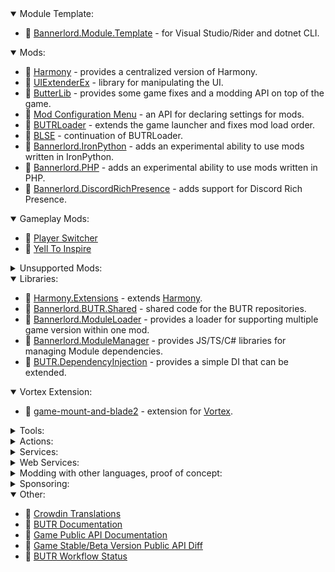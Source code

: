 <details open>
  <summary>Module Template:</summary>
  <ul>
    <li>📁 <a href="https://github.com/BUTR/Bannerlord.Module.Template">Bannerlord.Module.Template</a> - for Visual Studio/Rider and dotnet CLI.</li>
  </ul>
</details>

<details open>
  <summary>Mods:</summary>
  <ul>
    <li>📁 <a href="https://github.com/BUTR/Bannerlord.Harmony">Harmony</a> - provides a centralized version of Harmony.</li>
    <li>📁 <a href="https://github.com/BUTR/Bannerlord.UIExtenderEx">UIExtenderEx</a> - library for manipulating the UI.</li>
    <li>📁 <a href="https://github.com/BUTR/Bannerlord.ButterLib">ButterLib</a> - provides some game fixes and a modding API on top of the game.</li>
    <li>📁 <a href="https://github.com/Aragas/Bannerlord.MBOptionScreen">Mod Configuration Menu</a> - an API for declaring settings for mods.</li>
    <li>📁 <a href="https://github.com/BUTR/Bannerlord.BUTRLoader">BUTRLoader</a> - extends the game launcher and fixes mod load order.</li>
    <li>📁 <a href="https://github.com/BUTR/Bannerlord.BLSE">BLSE</a> - continuation of BUTRLoader.</li>
    <li>📁 <a href="https://github.com/BUTR/Bannerlord.Python">Bannerlord.IronPython</a> - adds an experimental ability to use mods written in IronPython.</li>
    <li>📁 <a href="https://github.com/BUTR/Bannerlord.PHP">Bannerlord.PHP</a> - adds an experimental ability to use mods written in PHP.</li>
    <li>📁 <a href="https://github.com/BUTR/Bannerlord.DiscordRichPresence">Bannerlord.DiscordRichPresence</a> - adds support for Discord Rich Presence.</li>
  </ul>
</details>

<details open>
  <summary>Gameplay Mods:</summary>
  <ul>
    <li>📁 <a href="https://github.com/BUTR/Bannerlord.PlayerSwitcher">Player Switcher</a></li>
    <li>📁 <a href="https://github.com/BUTR/Bannerlord.YellToInspire">Yell To Inspire</a></li>
  </ul>
</details>

<details>
  <summary>Unsupported Mods:</summary>
  <ul>
    <li>📁 <a href="https://github.com/BUTR/Bannerlord.SettlementIcons">Settlement Icons </a></li>
  </ul>
</details>
 
<details open>
  <summary>Libraries:</summary>
    <ul>
      <li>📂 <a href="https://github.com/BUTR/Harmony.Extensions">Harmony.Extensions</a> - extends <a href="https://github.com/pardeike/Harmony">Harmony</a>.</li>
      <li>📂 <a href="https://github.com/BUTR/Bannerlord.BUTR.Shared">Bannerlord.BUTR.Shared</a> - shared code for the BUTR repositories.</li>
      <li>📂 <a href="https://github.com/BUTR/Bannerlord.ModuleLoader">Bannerlord.ModuleLoader</a> - provides a loader for supporting multiple game version within one mod.</li>
      <li>📂 <a href="https://github.com/BUTR/Bannerlord.ModuleManager">Bannerlord.ModuleManager</a> - provides JS/TS/C# libraries for managing Module dependencies. </li>
      <li>📂 <a href="https://github.com/BUTR/BUTR.DependencyInjection">BUTR.DependencyInjection</a> - provides a simple DI that can be extended.</li>
    </ul>
</details>
  
<details open>
  <summary>Vortex Extension:</summary>
    <ul>
      <li>🧰 <a href="https://github.com/BUTR/game-mount-and-blade2">game-mount-and-blade2</a> - extension for <a href="https://github.com/Nexus-Mods/Vortex">Vortex</a>.</li>
</details>
  
<details>
  <summary>Tools:</summary>
    <ul>
      <li>🧰 <a href="https://github.com/BUTR/BUTR.Harmony.Analyzer">BUTR.Harmony.Analyzer</a> - Roslyn analyzer for <a href="https://github.com/pardeike/Harmony">Harmony</a>.</li>
      <li>🧰 <a href="https://github.com/BUTR/FetchBannerlordVersion">FetchBannerlordVersion</a> - fetches the version string from the game's assembly directory.</li>
      <li>🧰 <a href="https://github.com/BUTR/Bannerlord.BuildResources">Bannerlord.BuildResources</a> - resources for building Bannerlord modules.</li>
      <li>🧰 <a href="https://github.com/BUTR/Bannerlord.ChangelogParser">Bannerlord.ChangelogParser</a> - parses a custom changelog format inspired by Factorio.</li>
      <li>🧰 <a href="https://github.com/BUTR/Bannerlord.LocalizationParser">Bannerlord.LocalizationParser</a> - outputs all hardcoded localization strings in the game.</li>
      <li>🧰 <a href="https://github.com/BUTR/Bannerlord.ReferenceAssemblies">Bannerlord.ReferenceAssemblies</a> - generates reference assemblies starting from e1.1.0.</li>
      <li>🧰 <a href="https://github.com/BUTR/Bannerlord.XmlSchemas">Bannerlord.XmlSchemas</a> - XML Schemas for the community.</li>
      <li>🧰 <a href="https://github.com/BUTR/Bannerlord.SteamWorkshop">Bannerlord.SteamWorkshop</a> - tool that can login to Steam and upload content mods for Bannerlord.

</li>
    </ul>
</details>
  
<details>
  <summary>Actions:</summary>
    <ul>
      <li>:octocat: <a href="https://github.com/BUTR/actions-common-setup">actions-common-setup</a></li>
      <li>:octocat: <a href="https://github.com/BUTR/actions-tests-setup">actions-tests-setup</a></li>
      <li>:octocat: <a href="https://github.com/BUTR/actions-docfx-setup">actions-docfx-setup</a></li>
      <li>:octocat: <a href="https://github.com/BUTR/actions-code-format-setup">actions-code-format-setup</a></li>
      <li>:octocat: <a href="https://github.com/BUTR/workflows">workflows</a></li>
    </ul>
</details>

<details>
  <summary>Services:</summary>
    <ul>
      <li>🌐 <a href="https://github.com/BUTR/BUTR.CrashReportServer">BUTR.CrashReportServer</a></li>
      <li>🌐 <a href="https://github.com/BUTR/BUTR.ModListServer">BUTR.ModListServer</a></li>
      <li>🌎 <a href="https://github.com/Aragas/NexusMods.Monitor">NexusMods.Monitor</a></li>
    </ul>
</details>

<details>
  <summary>Web Services:</summary>
    <ul>
      <li>🌐 <a href="https://github.com/BUTR/BUTR.Site.NexusMods">BUTR.Site.NexusMods</a></li>
    </ul>
</details>

<details>
  <summary>Modding with other languages, proof of concept:</summary>
  <ul>
    <li>📁 <a href="https://github.com/BUTR/Bannerlord.Lua">Bannerlord.Lua</a></li>
  </ul>
</details>

<details>
  <summary>Sponsoring:</summary>
  <p>
We believe that the underlying libraries that are used for modding games deserve support and recognition. We started to sponsor those libraries on GitHub, Patreon and other services. Even if the money isn't enough to provide full development time for the authors, every penny counts. So we ask the modding community to do the same! If your mod uses a library that has some sponsorship note, do support them! Only a healthy foundation can keep the ecosystem successful!
  </p>
  <ul>
    <li>💰 <a href="https://github.com/pardeike">pardeike - github sponsors - 20$</a></li>
    <li>💰 <a href="https://github.com/Elringus">elringus - github sponsors - 5$</a></li>
    <li>💰 <a href="https://github.com/kzu"><s>kzu - github sponsors - 5$</s></a></li>
    <li>💰 <a href="https://github.com/0x0ade"><s>0x0ade - patreon - 10$</s></a></li>
    <li>💰 <a href="https://github.com/jbevain"><s>jbevain - github sponsors - 15$</s></a></li>
  </ul>
</details>

<details open>
  <summary>Other:</summary>
  <ul>
    <li>📝 <a href="https://crowdin.com/profile/Aragas">Crowdin Translations</a></li>
    <li>📝 <a href="https://github.com/BUTR/documentation">BUTR Documentation</a></li>
    <li>📝 <a href="https://github.com/BUTR/Bannerlord.ReferenceAssemblies.Documentation">Game Public API Documentation</a></li>
    <li>📝 <a href="https://butr.github.io/Bannerlord.ReferenceAssemblies.Diff">Game Stable/Beta Version Public API Diff</a></li>
    <li>📝 <a href="/profile/workflow-status.md">BUTR Workflow Status</a></li>
  </ul>
</details>
